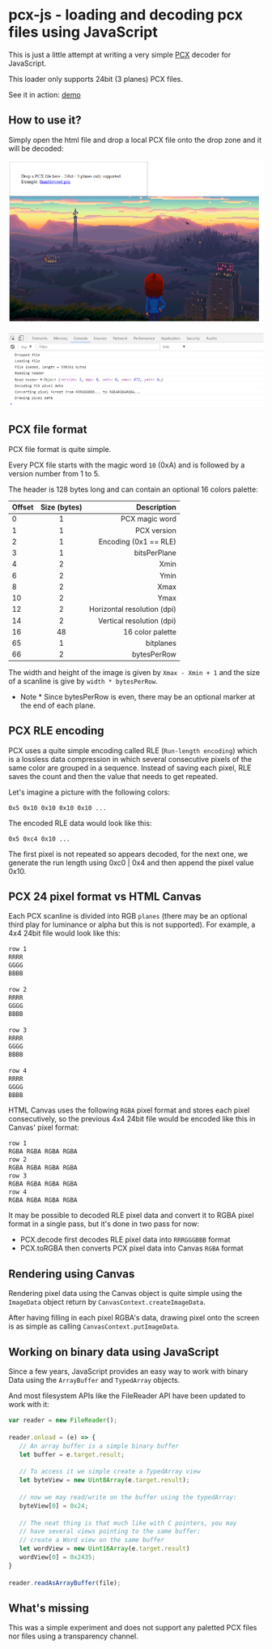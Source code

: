 # pcx-js - loading and decoding pcx files using JavaScript

This is just a little attempt at writing a very simple [PCX](https://en.wikipedia.org/wiki/PCX) decoder for JavaScript.

This loader only supports 24bit (3 planes) PCX files.

See it in action: [demo](https://warpdesign.github.io/pcx-js/)

## How to use it?

Simply open the html file and drop a local PCX file onto the drop zone and it
will be decoded:

![page1](./img/inaction.png)

## PCX file format

PCX file format is quite simple.

Every PCX file starts with the magic word `10` (0xA) and is followed by a version number from 1 to 5.

The header is 128 bytes long and can contain an optional 16 colors palette:

| Offset        | Size (bytes)  | Description                 |
| ------------- |:-------------:| ---------------------------:|
| 0             | 1             | PCX magic word              |
| 1             | 1             | PCX version                 |
| 2             | 1             | Encoding (0x1 == RLE)       |
| 3             | 1             | bitsPerPlane                |
| 4             | 2             | Xmin                        |
| 6             | 2             | Ymin                        |
| 8             | 2             | Xmax                        |
| 10            | 2             | Ymax                        |
| 12            | 2             | Horizontal resolution (dpi) |
| 14            | 2             | Vertical resolution (dpi)   |
| 16            | 48            | 16 color palette            |
| 65            | 1             | bitplanes                   |
| 66            | 2             | bytesPerRow                 |

The width and height of the image is given by `Xmax - Xmin + 1` and the size of a scanline is give by `width * bytesPerRow`.

* Note * Since bytesPerRow is even, there may be an optional marker at the end of each plane.

## PCX RLE encoding

PCX uses a quite simple encoding called RLE (`Run-length encoding`) which is a lossless data compression in which several consecutive pixels of the same color are grouped in a sequence. Instead of saving each pixel, RLE saves the count and then the value that needs to get repeated.

Let's imagine a picture with the following colors:

```
0x5 0x10 0x10 0x10 0x10 ...
```

The encoded RLE data would look like this:

```
0x5 0xc4 0x10 ...
```

The first pixel is not repeated so appears decoded, for the next one, we generate the run length using 0xc0 | 0x4 and then append the pixel value 0x10.

## PCX 24 pixel format vs HTML Canvas

Each PCX scanline is divided into RGB `planes` (there may be an optional third play for luminance or alpha but this is not supported). For example, a 4x4 24bit file would look like this:

```
row 1
RRRR
GGGG
BBBB

row 2
RRRR
GGGG
BBBB

row 3
RRRR
GGGG
BBBB

row 4
RRRR
GGGG
BBBB
```

HTML Canvas uses the following `RGBA` pixel format and stores each pixel consecutively, so the previous 4x4 24bit file would be encoded like this in Canvas' pixel format:

```
row 1
RGBA RGBA RGBA RGBA
row 2
RGBA RGBA RGBA RGBA
row 3
RGBA RGBA RGBA RGBA
row 4
RGBA RGBA RGBA RGBA
```

It may be possible to decoded RLE pixel data and convert it to RGBA pixel format in a single pass, but it's done in two pass for now:

 - PCX.decode first decodes RLE pixel data into `RRRGGGBBB` format
 - PCX.toRGBA then converts PCX pixel data into Canvas `RGBA` format

 ## Rendering using Canvas

 Rendering pixel data using the Canvas object is quite simple using the `ImageData` object return by `CanvasContext.createImageData`.

 After having filling in each pixel RGBA's data, drawing pixel onto the screen is as simple as calling `CanvasContext.putImageData`.

 ## Working on binary data using JavaScript

 Since a few years, JavaScript provides an easy way to work with binary Data using the `ArrayBuffer` and `TypedArray` objects.

 And most filesystem APIs like the FileReader API have been updated to work with it:

 ```javascript
 var reader = new FileReader();
        
reader.onload = (e) => {
    // An array buffer is a simple binary buffer
    let buffer = e.target.result;
    
    // To access it we simple create a TypedArray view
    let byteView = new Uint8Array(e.target.result);
    
    // now we may read/write on the buffer using the typedArray:
    byteView[0] = 0x24;

    // The neat thing is that much like with C pointers, you may
    // have several views pointing to the same buffer:
    // create a Word view on the same buffer
    let wordView = new Uint16Array(e.target.result)
    wordView[0] = 0x2435;
}

reader.readAsArrayBuffer(file);
```

## What's missing

This was a simple experiment and does not support any paletted PCX files nor files using a transparency channel.